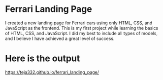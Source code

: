 # Ferrari Landing Page
I created a new landing page for Ferrari cars using only HTML, CSS, and JavaScript as the frontend. This is my first project while learning the basics of HTML, CSS, and JavaScript. I did my best to include all types of models, and I believe I have achieved a great level of success.

# Here is the output
https://teja332.github.io/ferrari_landing_page/
